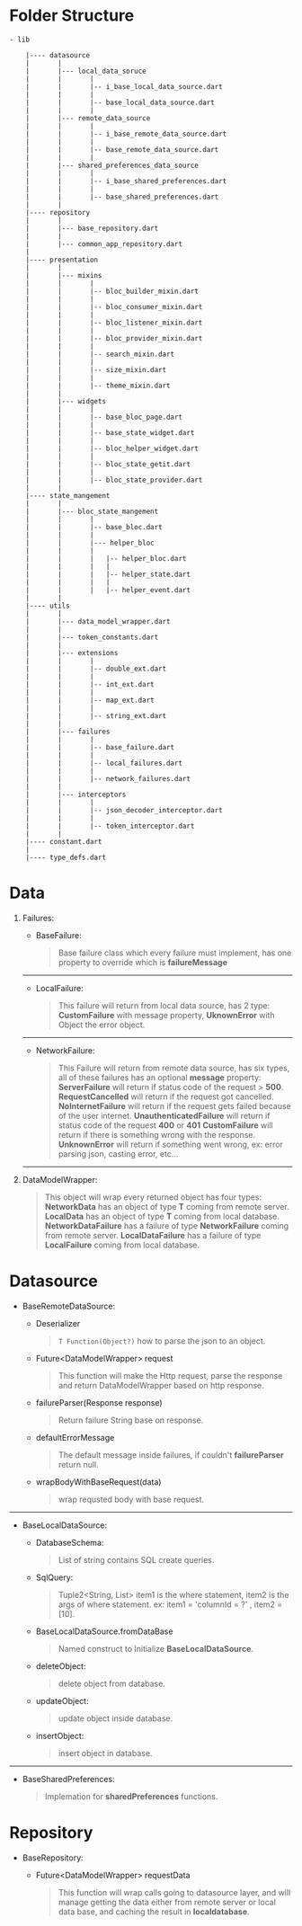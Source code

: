 # Folder Structure
	- lib
	
		|---- datasource
		|		|
		|		|--- local_data_soruce
		|		|		|
		|		|		|-- i_base_local_data_source.dart
		|		|		|
		|		|		|-- base_local_data_source.dart
		|		|		|
		|		|--- remote_data_source
		|		|		|
		|		|		|-- i_base_remote_data_source.dart
		|		|		|
		|		|		|-- base_remote_data_source.dart
		|		|		|
		|		|--- shared_preferences_data_source
		|		|		|
		|		|		|-- i_base_shared_preferences.dart
		|		|		|
		|		|		|-- base_shared_preferences.dart
		|		|
		|---- repository
		|		|
		|		|--- base_repository.dart
		|		|
		|		|--- common_app_repository.dart
		|
		|---- presentation
		|		|
		|		|--- mixins
		|		|		|
		|		|		|-- bloc_builder_mixin.dart
		|		|		|
		|		|		|-- bloc_consumer_mixin.dart
		|		|		|
		|		|		|-- bloc_listener_mixin.dart
		|		|		|
		|		|		|-- bloc_provider_mixin.dart
		|		|		|
		|		|		|-- search_mixin.dart
		|		|		|
		|		|		|-- size_mixin.dart
		|		|		|
		|		|		|-- theme_mixin.dart
		|		|
		|		|--- widgets
		|		|		|
		|		|		|-- base_bloc_page.dart
		|		|		|
		|		|		|-- base_state_widget.dart
		|		|		|
		|		|		|-- bloc_helper_widget.dart
		|		|		|
		|		|		|-- bloc_state_getit.dart
		|		|		|
		|		|		|-- bloc_state_provider.dart
		|		|
		|---- state_mangement
		|		|
		|		|--- bloc_state_mangement
		|		|		|
		|		|		|-- base_bloc.dart
		|		|		|
		|		|		|--- helper_bloc
		|		|		|
		|		|		|	|-- helper_bloc.dart
		|		|		|	|
		|		|		|	|-- helper_state.dart
		|		|		|	|
		|		|		|	|-- helper_event.dart
		|		|
		|---- utils
		|		|
		|		|--- data_model_wrapper.dart
		|		|
		|		|--- token_constants.dart
		|		|
		|		|--- extensions
		|		|		|
		|		|		|-- double_ext.dart
		|		|		|
		|		|		|-- int_ext.dart
		|		|		|
		|		|		|-- map_ext.dart
		|		|		|
		|		|		|-- string_ext.dart
		|		|
		|		|--- failures
		|		|		|
		|		|		|-- base_failure.dart
		|		|		|
		|		|		|-- local_failures.dart
		|		|		|
		|		|		|-- network_failures.dart
		|		|
		|		|--- interceptors
		|		|		|
		|		|		|-- json_decoder_interceptor.dart
		|		|		|
		|		|		|-- token_interceptor.dart
		|		|
		|---- constant.dart
		|
		|---- type_defs.dart

# Data

1. Failures:
    - BaseFailure:

      > Base failure class which every failure must implement, has one property to 		    override which is **failureMessage**
   ---
    - LocalFailure:

      > This failure will return from local data source, has 2 type:
      **CustomFailure**  with message property, **UknownError** with Object the error object.
   ---
    - NetworkFailure:

      > This Failure will return from remote data source, has six types, all of these failures has an optional **message** property:
      **ServerFailure** will return if  status code of the request > **500**.
      **RequestCancelled** will return if the request got cancelled.
      **NoInternetFailure** will return if the request gets failed because of the user internet.
      **UnauthenticatedFailure** will return if status code of the request **400** or **401**
      **CustomFailure** will return if there is something wrong with the response.
      **UnknownError** will return if something went wrong, ex: error parsing json, casting error, etc…
   ---

2. DataModelWrapper:

   > This object will wrap every returned object has four types:
   **NetworkData** has an object of type **T** coming from remote server.
   **LocalData** has an object of type **T** coming from local database.
   **NetworkDataFailure** has a failure of type **NetworkFailure** coming from remote server.
   **LocalDataFailure** has a failure of type **LocalFailure** coming from local database.

# Datasource

- BaseRemoteDataSource:

    - Deserializer

      > `T Function(Object?)` how to parse the json to an object.

    - Future<DataModelWrapper<T>> request<T>

      > This function will make the Http request, parse the response and return DataModelWrapper based on http response.

    - failureParser(Response response)

      > Return failure String base on response.

    - defaultErrorMessage

      > The default message inside failures, if couldn't **failureParser** return null.

    - wrapBodyWithBaseRequest(data)

      > wrap requsted body with base request.

---

- BaseLocalDataSource:

    - DatabaseSchema:

      > List of string contains SQL create queries.

    - SqlQuery:

      > Tuple2<String, List<dynamic>>   item1 is the where statement, item2 is the args of where statement. ex: item1 = 'columnId = ?' , item2 = [10].

    - BaseLocalDataSource.fromDataBase

      > Named construct to Initialize **BaseLocalDataSource**.

    - deleteObject:

      > delete object from database.

    - updateObject:

      > update object inside database.

  - insertObject:

    > insert object in database.

---

- BaseSharedPreferences:

  > Implemation for **sharedPreferences** functions.

# Repository

- BaseRepository:

    - Future<DataModelWrapper<T>> requestData<T>

      > This function will wrap calls going to datasource layer, and will manage getting the data either from remote server or local data base, and caching the result in **localdatabase**.
 
